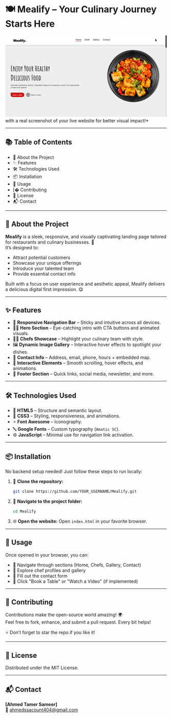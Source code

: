 # 🍽️ Mealify – Your Culinary Journey Starts Here

![Mealify Demo Screenshot](./images/Mealify.png) with a real screenshot of your live website for better visual impact!*

---

## 📚 Table of Contents

- 📖 About the Project
- ✨ Features
- 🛠️ Technologies Used
- 📦 Installation
- 🚀 Usage
- [� Contributing
- 📄 License
- 📬 Contact

---

## 📖 About the Project

**Mealify** is a sleek, responsive, and visually captivating landing page tailored for restaurants and culinary businesses. 🍜  
It’s designed to:

- Attract potential customers  
- Showcase your unique offerings  
- Introduce your talented team  
- Provide essential contact info  

Built with a focus on user experience and aesthetic appeal, Mealify delivers a delicious digital first impression. 😋

---

## ✨ Features

- 🧭 **Responsive Navigation Bar** – Sticky and intuitive across all devices.
- 🦸‍♂️ **Hero Section** – Eye-catching intro with CTA buttons and animated visuals.
- 👨‍🍳 **Chefs Showcase** – Highlight your culinary team with style.
- 🖼️ **Dynamic Image Gallery** – Interactive hover effects to spotlight your dishes.
- 📍 **Contact Info** – Address, email, phone, hours + embedded map.
- 🎨 **Interactive Elements** – Smooth scrolling, hover effects, and animations.
- 🧾 **Footer Section** – Quick links, social media, newsletter, and more.

---

## 🛠️ Technologies Used

- 🧱 **HTML5** – Structure and semantic layout.
- 🎨 **CSS3** – Styling, responsiveness, and animations.
- ⭐ **Font Awesome** – Iconography.
- 🔤 **Google Fonts** – Custom typography (`Amatic SC`).
- ⚙️ **JavaScript** – Minimal use for navigation link activation.

---

## 📦 Installation

No backend setup needed! Just follow these steps to run locally:

1. 🔁 **Clone the repository:**
    ```bash
    git clone https://github.com/YOUR_USERNAME/Mealify.git
    ```
2. 📂 **Navigate to the project folder:**
    ```bash
    cd Mealify
    ```
3. 🌐 **Open the website:**
    Open `index.html` in your favorite browser.

---

## 🚀 Usage

Once opened in your browser, you can:

- 🧭 Navigate through sections (Home, Chefs, Gallery, Contact)
- 👀 Explore chef profiles and gallery
- 📝 Fill out the contact form
- 📅 Click "Book a Table" or "Watch a Video" (if implemented)

---

## 🤝 Contributing

Contributions make the open-source world amazing! 🌍  
Feel free to fork, enhance, and submit a pull request. Every bit helps!

⭐ Don’t forget to star the repo if you like it!

---

## 📄 License

Distributed under the MIT License.

---

## 📬 Contact

**[Ahmed Tamer Sameer]**  
📧 ahmedssacount404@gmail.com
